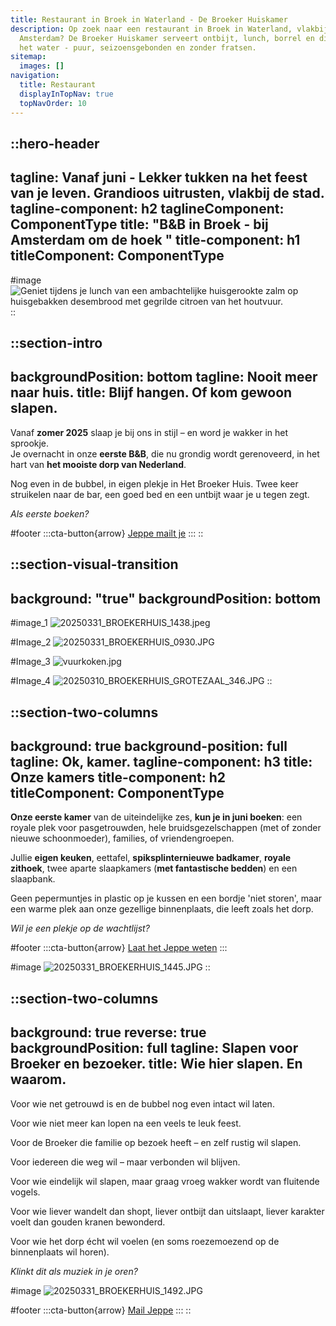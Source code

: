 ```yaml
---
title: Restaurant in Broek in Waterland - De Broeker Huiskamer
description: Op zoek naar een restaurant in Broek in Waterland, vlakbij
  Amsterdam? De Broeker Huiskamer serveert ontbijt, lunch, borrel en diner aan
  het water - puur, seizoensgebonden en zonder fratsen.
sitemap:
  images: []
navigation:
  title: Restaurant
  displayInTopNav: true
  topNavOrder: 10
---
```


::hero-header
---
tagline: Vanaf juni - Lekker tukken na het feest van je leven. Grandioos uitrusten, vlakbij de stad.
tagline-component: h2
taglineComponent: ComponentType
title: "B&B in Broek - bij Amsterdam om de hoek "
title-component: h1
titleComponent: ComponentType
---
#image
![Geniet tijdens je lunch van een ambachtelijke huisgerookte zalm op huisgebakken desembrood met gegrilde citroen van het houtvuur.](/20250310_BROEKERHUIS_REGENTESSEKAMER_354_optimized.jpg)
::

::section-intro
---
backgroundPosition: bottom
tagline: Nooit meer naar huis.
title: Blijf hangen. Of kom gewoon slapen. 
---
Vanaf **zomer 2025** slaap je bij ons in stijl – en word je wakker in het sprookje.  
Je overnacht in onze **eerste B&B**, die nu grondig wordt gerenoveerd, in het hart van **het mooiste dorp van Nederland**. 

Nog even in de bubbel, in eigen plekje in Het Broeker Huis. Twee keer struikelen naar de bar, een goed bed en een untbijt waar je u tegen zegt.

*Als eerste boeken?*

#footer
  :::cta-button{arrow}
  [Jeppe mailt je](#)
  :::
::

::section-visual-transition
---
background: "true"
backgroundPosition: bottom
---
#image_1
![20250331\_BROEKERHUIS\_1438.jpeg](/20250331_BROEKERHUIS_0609.JPG)

#Image_2
![20250331\_BROEKERHUIS\_0930.JPG](/20250331_BROEKERHUIS_0930.JPG)

#Image_3
![vuurkoken.jpg](/vuurkoken.jpg)

#Image_4
![20250310\_BROEKERHUIS\_GROTEZAAL\_346.JPG](/20250310_BROEKERHUIS_GROTEZAAL_346.JPG)
::

::section-two-columns
---
background: true
background-position: full
tagline: Ok, kamer.
tagline-component: h3
title: Onze kamers
title-component: h2
titleComponent: ComponentType
---
**Onze eerste kamer** van de uiteindelijke zes, **kun je in juni boeken**: een royale plek voor pasgetrouwden, hele bruidsgezelschappen (met of zonder nieuwe schoonmoeder), families, of vriendengroepen.

Jullie **eigen keuken**, eettafel, **spiksplinternieuwe badkamer**, **royale zithoek**, twee aparte slaapkamers (**met fantastische bedden**) en een slaapbank.

Geen pepermuntjes in plastic op je kussen en een bordje 'niet storen', maar een warme plek aan onze gezellige binnenplaats, die leeft zoals het dorp.

*Wil je een plekje op de wachtlijst?*

#footer
  :::cta-button{arrow}
  [Laat het Jeppe weten](/Het%20Broeker%20Huis)
  :::

#image
![20250331\_BROEKERHUIS\_1445.JPG](/20250331_BROEKERHUIS_0297.JPG)
::

::section-two-columns
---
background: true
reverse: true
backgroundPosition: full
tagline: Slapen voor Broeker en bezoeker.
title: Wie hier slapen. En waarom.
---
Voor wie net getrouwd is en de bubbel nog even intact wil laten.

Voor wie niet meer kan lopen na een veels te leuk feest.

Voor de Broeker die familie op bezoek heeft – en zelf rustig wil slapen.

Voor iedereen die weg wil – maar verbonden wil blijven.

Voor wie eindelijk wil slapen, maar graag vroeg wakker wordt van fluitende vogels.

Voor wie liever wandelt dan shopt, liever ontbijt dan uitslaapt, liever karakter voelt dan gouden kranen bewonderd.

Voor wie het dorp écht wil voelen (en soms roezemoezend op de binnenplaats wil horen).

*Klinkt dit als muziek in je oren?*

#image
![20250331\_BROEKERHUIS\_1492.JPG](/20250331_BROEKERHUIS_1492.JPG)

#footer
  :::cta-button{arrow}
  [Mail Jeppe](#)
  :::
::
